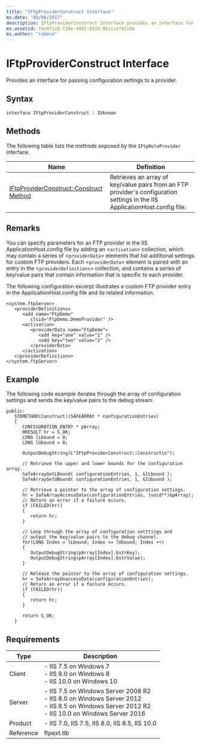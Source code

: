 ```yaml
---
title: "IFtpProviderConstruct Interface"
ms.date: "09/06/2017"
description: IFtpProviderConstruct Interface provides an interface for passing configuration settings to a provider.
ms.assetid: f4c8f1c8-f28e-4907-832d-05cccef42c0a
ms.author: "robmcm"
---
```

# IFtpProviderConstruct Interface
Provides an interface for passing configuration settings to a provider.  
  
## Syntax  
  
```cpp#  
interface IFtpProviderConstruct : IUknown  
```  
  
## Methods  
 The following table lists the methods exposed by the `IFtpRoleProvider` interface.  
  
Name|Definition|
|---|---|
|[IFtpProviderConstruct::Construct Method](../../ftp-extensibility-reference/native-code-api-reference/iftpproviderconstruct-construct-method.md)|Retrieves an array of key/value pairs from an FTP provider's configuration settings in the IIS ApplicationHost.config file.|  
  
## Remarks  
 You can specify parameters for an FTP provider in the IIS ApplicationHost.config file by adding an <`activation`> collection, which may contain a series of <`providerData`> elements that list additional settings for custom FTP providers. Each <`providerData`> element is paired with an entry in the <`providerDefinitions`> collection, and contains a series of key/value pairs that contain information that is specific to each provider.  
  
 The following configuration excerpt illustrates a custom FTP provider entry in the ApplicationHost.config file and its related information.  
  
```  
<system.ftpServer>  
   <providerDefinitions>  
      <add name="FtpDemo"  
         clsid="FtpDemo.DemoProvider" />  
      <activation>  
         <providerData name="FtpDemo">  
            <add key="one" value="1" />  
            <add key="two" value="2" />  
         </providerData>  
      </activation>  
   </providerDefinitions>  
</system.ftpServer>  
```  
  
## Example  
 The following code example iterates through the array of configuration settings and sends the key/value pairs to the debug stream.  
  
```  
public:  
   STDMETHOD(Construct)(SAFEARRAY * configurationEntries)  
   {  
      CONFIGURATION_ENTRY * pArray;  
      HRESULT hr = S_OK;  
      LONG lLbound = 0;  
      LONG lUbound = 0;  
  
      OutputDebugString(L"IFtpProviderConstruct::Construct\n");  
  
      // Retrieve the upper and lower bounds for the configuration array.  
      SafeArrayGetLBound( configurationEntries, 1, &lLbound );  
      SafeArrayGetUBound( configurationEntries, 1, &lUbound );  
  
      // Retrieve a pointer to the array of configuration settings.  
      hr = SafeArrayAccessData(configurationEntries, (void**)&pArray);  
      // Return an error if a failure occurs.  
      if (FAILED(hr))  
      {  
         return hr;  
      }  
  
      // Loop through the array of configuration setttings and  
      // output the key/value pairs to the debug channel.  
      for(LONG Index = lLbound; Index <= lUbound; Index ++)  
      {  
         OutputDebugString(pArray[Index].bstrKey);  
         OutputDebugString(pArray[Index].bstrValue);  
      }  
  
      // Release the pointer to the array of configuration settings.  
      hr = SafeArrayUnaccessData(configurationEntries);  
      // Return an error if a failure occurs.  
      if (FAILED(hr))  
      {  
         return hr;  
      }  
  
      return S_OK;  
   }  
```  
  
## Requirements  
  
|Type|Description|
|---|---|
|Client|-   IIS 7.5 on                                          Windows 7<br />-   IIS 8.0 on                                          Windows 8<br />-   IIS 10.0 on                                          Windows 10|  
|Server|-   IIS 7.5 on                                          Windows Server 2008 R2<br />-   IIS 8.0 on                                          Windows Server 2012<br />-   IIS 8.5 on                                          Windows Server 2012 R2<br />-   IIS 10.0 on                                          Windows Server 2016|  
|Product|-   IIS 7.0,                                          IIS 7.5,                                          IIS 8.0,                                          IIS 8.5,                                          IIS 10.0|  
|Reference|ftpext.tlb|
